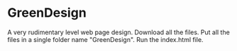 # GreenDesign
A very rudimentary level web page design.
Download all the files.
Put all the files in a single folder name "GreenDesign".
Run the index.html file.
